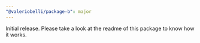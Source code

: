 ```yaml
---
"@valeriobelli/package-b": major
---
```


Initial release. Please take a look at the readme of this package to know how it works.
